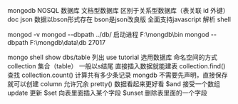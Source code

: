 mongodb NOSQL 数据库
文档型数据库 区别于关系型数据库（表关联 id 外键）
doc json 数据以bson形式存在 bson是json改良版
全面支持javascript 解析 shell 

mongod -v 
mongod --dbpath ../db/ 启动进程
F:\mongdb\bin mongod --dbpath F:\mongdb\data\db
27017

mongo shell 
show dbs/table 列出
use tutorial 选用数据库
命名空间的方式
collection 集合（table） 一般以s结尾
直接插入数据就能建表
collection.find() 查找
collection.count() 计算共有多少条记录
mongdb 不需要先声明，直接保存就可以创建
column 允许冗余
pretty() 数据看起来更好看
$and 接受一个数组
update 更新
$set 向表里面插入某个字段
$unset 删除表里面的一个字段